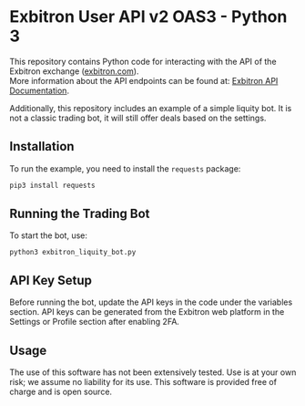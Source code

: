 # Exbitron User API v2 OAS3 - Python 3

This repository contains Python code for interacting with the API of the Exbitron exchange ([exbitron.com](https://exbitron.com)).  
More information about the API endpoints can be found at: [Exbitron API Documentation](https://app.exbitron.com/api-documentation/).  

Additionally, this repository includes an example of a simple liquity bot. It is not a classic trading bot, it will still offer deals based on the settings. 

## Installation

To run the example, you need to install the `requests` package:  

```sh
pip3 install requests
```

## Running the Trading Bot

To start the bot, use:

```
python3 exbitron_liquity_bot.py
```

## API Key Setup

Before running the bot, update the API keys in the code under the variables section.
API keys can be generated from the Exbitron web platform in the Settings or Profile section after enabling 2FA.

## Usage
The use of this software has not been extensively tested. Use is at your own risk; we assume no liability for its use. This software is provided free of charge and is open source.
